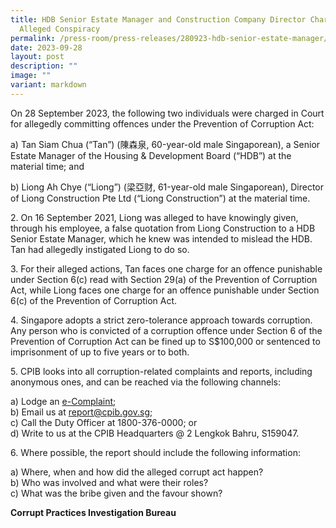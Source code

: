 ```yaml
---
title: HDB Senior Estate Manager and Construction Company Director Charged For
  Alleged Conspiracy
permalink: /press-room/press-releases/280923-hdb-senior-estate-manager/
date: 2023-09-28
layout: post
description: ""
image: ""
variant: markdown
---
```

On 28 September 2023, the following two individuals were charged in Court for allegedly committing offences under the Prevention of Corruption Act:

a)	Tan Siam Chua (“Tan”) (陳森泉, 60-year-old male Singaporean), a Senior Estate Manager of the Housing & Development Board (“HDB”) at the material time; and

b)	Liong Ah Chye (“Liong”) (梁亞财, 61-year-old male Singaporean), Director of Liong Construction Pte Ltd (“Liong Construction”) at the material time.

2\. On 16 September 2021, Liong was alleged to have knowingly given, through his employee, a false quotation from Liong Construction to a HDB Senior Estate Manager, which he knew was intended to mislead the HDB. Tan had allegedly instigated Liong to do so.  

3\.	For their alleged actions, Tan faces one charge for an offence punishable under Section 6(c) read with Section 29(a) of the Prevention of Corruption Act, while Liong faces one charge for an offence punishable under Section 6(c) of the Prevention of Corruption Act.

4\.	Singapore adopts a strict zero-tolerance approach towards corruption. Any person who is convicted of a corruption offence under Section 6 of the Prevention of Corruption Act can be fined up to S$100,000 or sentenced to imprisonment of up to five years or to both.

5\. CPIB looks into all corruption-related complaints and reports, including anonymous ones, and can be reached via the following channels:

a) Lodge an [e-Complaint](https://www.cpib.gov.sg/e-services/e-complaint-for-corrupt-conduct);  
b) Email us at [report@cpib.gov.sg](mailto:report@cpib.gov.sg);  
c) Call the Duty Officer at 1800-376-0000; or  
d) Write to us at the CPIB Headquarters @ 2 Lengkok Bahru, S159047.

6\. Where possible, the report should include the following information:  

a) Where, when and how did the alleged corrupt act happen?  
b) Who was involved and what were their roles?  
c) What was the bribe given and the favour shown?

**Corrupt Practices Investigation Bureau**